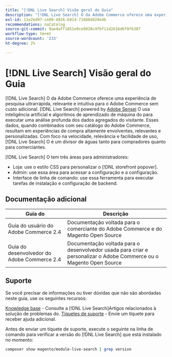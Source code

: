 ```yaml
---
title: "[!DNL Live Search] Visão geral do Guia"
description: "[!DNL Live Search] O da Adobe Commerce oferece uma experiência de pesquisa ultrarrápida, relevante e intuitiva."
exl-id: 11e2ed97-ce80-4826-b914-71688dd29e4b
recommendations: noCatalog
source-git-commit: 9ae4aff1851e9ce9920c4fbf11d2616d6f0f6307
workflow-type: tm+mt
source-wordcount: '233'
ht-degree: 2%

---
```


# [!DNL Live Search] Visão geral do Guia

[!DNL Live Search] O da Adobe Commerce oferece uma experiência de pesquisa ultrarrápida, relevante e intuitiva para o Adobe Commerce sem custo adicional. [!DNL Live Search] powered by [Adobe Sensei](https://www.adobe.com/sensei.html) O usa inteligência artificial e algoritmos de aprendizado de máquina do para executar uma análise profunda dos dados agregados do visitante. Esses dados, quando combinados com seu catálogo do Adobe Commerce, resultam em experiências de compra altamente envolventes, relevantes e personalizadas. Com foco na velocidade, relevância e facilidade de uso, [!DNL Live Search] O é um divisor de águas tanto para compradores quanto para comerciantes.

[!DNL Live Search] O tem três áreas para administradores:

* Loja: use o estilo CSS para personalizar o [!DNL storefront popover].
* Admin: use essa área para acessar a configuração e a configuração.
* Interface de linha de comando: use essa ferramenta para executar tarefas de instalação e configuração de backend.

## Documentação adicional

| Guia do  | Descrição |
|--- |--- |
| Guia do usuário do Adobe Commerce 2.4 | Documentação voltada para o comerciante do Adobe Commerce e do Magento Open Source |
| Guia do desenvolvedor do Adobe Commerce 2.4 | Documentação voltada para o desenvolvedor usada para criar e personalizar o Adobe Commerce ou o Magento Open Source |

## Suporte

Se você precisar de informações ou tiver dúvidas que não são abordadas neste guia, use os seguintes recursos:

[Knowledge base](https://experienceleague.adobe.com/docs/commerce-knowledge-base/kb/overview.html) - Consulte a [!DNL Live Search]Artigos relacionados à solução de problemas do.
[Tíquetes de suporte](https://experienceleague.adobe.com/docs/commerce-knowledge-base/kb/help-center-guide/magento-help-center-user-guide.html#submit-ticket) - Envie um tíquete para receber ajuda adicional.

Antes de enviar um tíquete de suporte, execute o seguinte na linha de comando para verificar a versão do [!DNL Live Search] que está instalado no momento:

```bash
composer show magento/module-live-search | grep version
```
